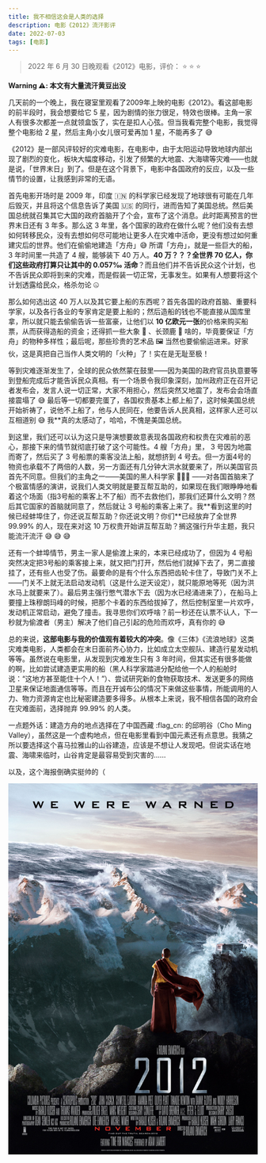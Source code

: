 ```yaml
---
title: 我不相信这会是人类的选择
description: 电影《2012》流汗影评
date: 2022-07-03
tags: [电影]
---
```


> 2022 年 6 月 30 日晚观看《2012》电影，评价： :star: :star: :star:

**Warning :warning:: 本文有大量流汗黄豆出没**

几天前的一个晚上，我在寝室里观看了2009年上映的电影《2012》。看这部电影的前半段时，我会想要给它 5 星，因为剧情的张力很足，特效也很棒。主角一家人有很多次都差一点就领盒饭了，实在是扣人心弦。但当我看完整个电影，我觉得整个电影给 2 星，然后主角小女儿很可爱再加 1 星，不能再多了 :sweat_smile:

《2012》是一部风评较好的灾难电影，在电影中，由于太阳运动导致地球内部出现了剧烈的变化，板块大幅度移动，引发了频繁的大地震、大海啸等灾难——也就是说，「世界末日」到了。但是在这个背景下，电影中各国政府的反应，以及一些情节的设置，让我感到非常的无语。

首先电影开场时是 2009 年，印度 :india: 的科学家已经发现了地球很有可能在几年后毁灭，并且将这个信息告诉了美国 :us: 的同行，进而告知了美国总统。然后美国总统就召集其它大国的政府首脑开了个会，宣布了这个消息。此时距离预言的世界末日还有 3 年多。那么这 3 年里，各个国家的政府在做什么呢？他们没有去想如何转移民众，没有去想如何尽可能地让更多人在灾难中活命，更没有想过如何重建灾后的世界。他们在偷偷地建造「方舟」:sweat_smile: 所谓「方舟」，就是一些巨大的船，3 年时间里一共造了 4 艘，能够装下 40 万人。**40 万？？？全世界 70 亿人，你们这些政府打算只让其中的 0.057‰ 活命**？而且他们并不告诉民众这个计划，也不告诉民众即将到来的灾难，而是假装一切正常，无事发生。如果有人想要将这个计划透露给民众，格杀勿论 :zipper_mouth_face:

那么如何选出这 40 万人以及其它要上船的东西呢？首先各国的政府首脑、重要科学家，以及各行各业的专家肯定是要上船的；然后造船的钱也不能直接从国库里拿，所以就只能去偷偷告诉一些富豪，让他们以 **10 亿欧元一张**的价格来购买船票，从而获得造船的资金；还得抓一些大象 :elephant: 、长颈鹿 :giraffe: 啥的，毕竟要保证「方舟」的物种多样性；最后呢，那些珍贵的艺术品 ​:framed_picture: 当然也要偷偷运进来。好家伙，这是真把自己当作人类文明的「火种」了！实在是无耻至极！

等到灾难逐渐发生了，全球的民众依然蒙在鼓里——因为美国的政府官员执意要等到登船完成后才能告诉民众真相。有一个场景令我印象深刻，加州政府正在召开记者发布会，发言人说一切正常，大家不用担心，然后突然又地震了，发布会会场直接震塌了 :sweat_smile: 最后等一切都要完蛋了，各国权贵基本上都上船了，这时候美国总统开始祈祷了，说他不上船了，他与人民同在，他要告诉人民真相，这样家人还可以互相道别 :sweat_smile: 我\*\*真的太感动了，哈哈，不愧是美国总统。

到这里，我们还可以认为这只是导演想要故意表现各国政府和权贵在灾难前的恶心，那接下来的情节就彻底打破了这个可能性。4 艘「方舟」里， 3 号因为地震而寄了，然后买了 3 号船票的乘客没法上船，就想挤到 4 号去。但一方面4号的物资也承载不了两倍的人数，另一方面还有几分钟大洪水就要来了，所以美国官员首先不同意。但我们的主角之一——美国的黑人科学家 👨🏿‍🔬 ——对各国首脑来了个极富情感的演讲，说我们人类文明就是要互帮互助的，如果现在我们眼睁睁地看着这个场面（指3号船的乘客上不了船）而不去救他们，那我们还算什么文明？然后其它国家的首脑就同意了，然后就让 3 号船的乘客上来了。我\*\*看到这里的时候已经蚌埠住了，你还说互帮互助？你还说文明？你们\*\*已经放弃了全世界 99.99% 的人，现在来对这 10 万权贵开始讲互帮互助？搁这强行升华主题，我只能流汗流汗 :sweat_smile: :sweat_smile: :sweat_smile:

还有一个蚌埠情节，男主一家人是偷渡上来的，本来已经成功了，但因为 4 号船突然决定把3号船的乘客接上来，就又把门打开，然后他们就掉下去了，男二直接挂了，还有些人也受了伤。最要命的是有个什么东西把齿轮卡住了，导致门关不上——门关不上就无法启动发动机（这是什么逆天设定），就只能原地等死（因为洪水马上就要来了）。最后男主强行憋气潜水下去（因为水已经涌进来了），在船马上要撞上珠穆朗玛峰的时候，把那个卡着的东西给拔掉了，然后控制室里一片欢呼，发动机正常启动，避免了撞击。我寻思你们欢呼啥？前一秒还在认票不认人，下一秒就为偷渡者（男主）解决了他们自己引起的危险而欢呼，真有你的 :sweat_smile: 

总的来说，**这部电影与我的价值观有着较大的冲突**。像《三体》《流浪地球》这类灾难类电影，人类都会在末日面前齐心协力，比如成立太空舰队、建造行星发动机等等。虽然说在电影里，从发现到灾难发生只有 3 年时间，但其实还有很多能做的啊，比如尝试建造更实用的船（黑人科学家踏进分配给他一个人的船舱时说：“这地方甚至能住十个人！”）、尝试研究新的食物获取技术、发送更多的网络卫星来保证地面通信等等。而且在开诚布公的情况下来做这些事情，所能调用的人力、物力资源肯定也比秘密建造要多得多。从根本上来说，我不相信各国的政府会在灾难面前，选择抛弃 99.99% 的人类。

一点题外话：建造方舟的地点选择在了中国西藏 :flag_cn: 的邱明谷（Cho Ming Valley），虽然这是一个虚构地点，但在电影里看到中国元素还有点意思。我猜之所以要选择这个喜马拉雅山的山谷建造，应该是不想让人发现吧。但说实话在地震、海啸来临时，山谷肯定是最容易受到灾害的......

以及，这个海报倒确实挺帅的（

![Poster](img/poster.jpg)